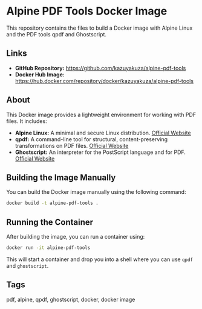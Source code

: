 # Alpine PDF Tools Docker Image

This repository contains the files to build a Docker image with Alpine Linux and the PDF tools qpdf and Ghostscript.

## Links

- **GitHub Repository:** <https://github.com/kazuyakuza/alpine-pdf-tools>
- **Docker Hub Image:** <https://hub.docker.com/repository/docker/kazuyakuza/alpine-pdf-tools>

## About

This Docker image provides a lightweight environment for working with PDF files. It includes:

- **Alpine Linux:** A minimal and secure Linux distribution. [Official Website](https://alpinelinux.org/)
- **qpdf:** A command-line tool for structural, content-preserving transformations on PDF files. [Official Website](https://qpdf.sourceforge.io/)
- **Ghostscript:** An interpreter for the PostScript language and for PDF. [Official Website](https://ghostscript.com/)

## Building the Image Manually

You can build the Docker image manually using the following command:

```bash
docker build -t alpine-pdf-tools .
```

## Running the Container

After building the image, you can run a container using:

```bash
docker run -it alpine-pdf-tools
```

This will start a container and drop you into a shell where you can use `qpdf` and `ghostscript`.

## Tags

pdf, alpine, qpdf, ghostscript, docker, docker image
